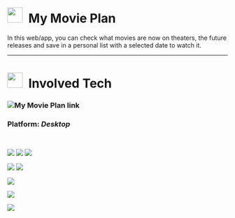 # <img src="https://cdn-icons-png.flaticon.com/512/860/860334.png" width="35">&nbsp; My Movie Plan

In this web/app, you can check what movies are now on theaters, the future releases and save in a personal list with a selected date to watch it.

___


# <img src="https://cdn-icons-png.flaticon.com/128/4489/4489661.png" width="35">&nbsp; Involved Tech

### ![My Movie Plan link](https://mymovieplan.herokuapp.com/)

### <b>Platform:</b>  <i>Desktop</i>
<br/>

![](https://img.shields.io/badge/Tools-WinTerminal-informational?style=flat&logo=windowsterminal&color=4D4D4D)
![](https://img.shields.io/badge/Tools-Ubuntu-informational?style=flat&logo=ubuntu&color=E95420)
![](https://img.shields.io/badge/Tools-VSCode-informational?style=flat&logo=visualstudiocode&color=007ACC)


![](https://img.shields.io/badge/Tool-Node.js-informational?style=flat&logo=node.js&color=339933)
![](https://img.shields.io/badge/Tool-NPM-informational?style=flat&logo=npm&color=CB3837)

![](https://img.shields.io/badge/Style-Sass-informational?style=flat&logo=sass&color=CC6699)

![](https://img.shields.io/badge/DB-SQlite-informational?style=flat&logo=sqlite&color=003B57)

![](https://img.shields.io/badge/Deploy-Heroku-informational?style=flat&logo=heroku&color=430098)
